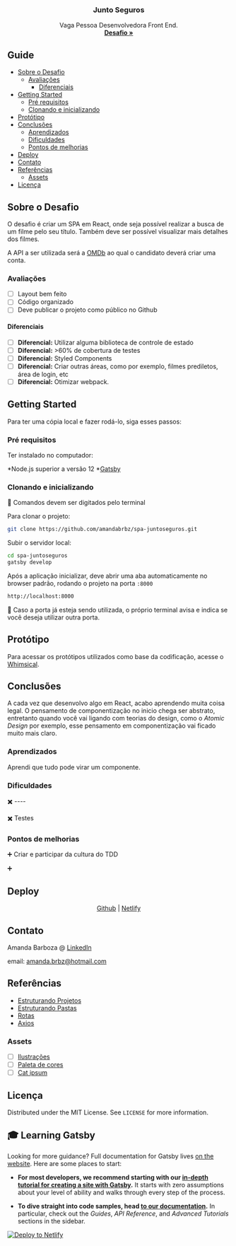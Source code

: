 <p align="center">
  <h3 align="center">Junto Seguros</h3>

  <p align="center">
    Vaga Pessoa Desenvolvedora Front End.
    <br />
    <a href="https://github.com/GitJMSeguradora/jobs/blob/master/front/Challenge.md"><strong>Desafio »</strong></a>
  </p>
</p>

## Guide

- [Sobre o Desafio](#Sobre-o-Desafio)
  - [Avaliações](#Avaliações)
    - [Diferenciais](#Diferenciais)
- [Getting Started](#getting-started)
  - [Pré requisitos](#Pré-requisitos)
  - [Clonando e inicializando](#Clonando-e-inicializando)
- [Protótipo](#Protótipo)
- [Conclusões](#Conclusões)
  - [Aprendizados](#Aprendizados)
  - [Dificuldades](#Dificuldades)
  - [Pontos de melhorias](#Pontos-de-melhorias)
- [Deploy](#Deploy)
- [Contato](#Contato)
- [Referências](#Referências)
  - [Assets](#Assets)
- [Licença](#Licença)

## Sobre o Desafio

O desafio é criar um SPA em React, onde seja possível realizar a busca de um filme pelo seu título. Também deve ser possível visualizar mais detalhes dos filmes.

A API a ser utilizada será a [OMDb](http://www.omdbapi.com) ao qual o candidato deverá criar uma conta.

### Avaliações

  - [ ] Layout bem feito
  - [ ] Código organizado
  - [ ] Deve publicar o projeto como público no Github

#### Diferenciais

  - [ ] **Diferencial:** Utilizar alguma biblioteca de controle de estado
  - [ ] **Diferencial:** >60% de cobertura de testes
  - [ ] **Diferencial:** Styled Components
  - [ ] **Diferencial:** Criar outras áreas, como por exemplo, filmes prediletos, área de login, etc
  - [ ] **Diferencial:** Otimizar webpack.

## Getting Started

Para ter uma cópia local e fazer rodá-lo, siga esses passos:

### Pré requisitos

Ter instalado no computador:

*Node.js superior a versão 12
*[Gatsby](https://www.gatsbyjs.org/)

### Clonando e inicializando

:small_red_triangle_down: Comandos devem ser digitados pelo terminal

Para clonar o projeto:

```sh
git clone https://github.com/amandabrbz/spa-juntoseguros.git
```

Subir o servidor local:

```sh
cd spa-juntoseguros
gatsby develop
```

Após a aplicação inicializar, deve abrir uma aba automaticamente no browser padrão, rodando o projeto na porta ``:8000``

```sh
http://localhost:8000
```

:no_entry_sign: Caso a porta já esteja sendo utilizada, o próprio terminal avisa e indica se você deseja utilizar outra porta.

## Protótipo

Para acessar os protótipos utilizados como base da codificação, acesse o [Whimsical](https://whimsical.com/4D1APFSXfAPjKLUZSjxjMG).

## Conclusões

A cada vez que desenvolvo algo em React, acabo aprendendo muita coisa legal. O pensamento de componentização no inicio chega ser abstrato, entretanto quando você vai ligando com teorias do design, como o *Atomic Design* por exemplo, esse pensamento em componentização vai ficado muito mais claro.

### Aprendizados

Aprendi que tudo pode virar um componente.

### Dificuldades

:heavy_multiplication_x: ----

:heavy_multiplication_x: Testes

### Pontos de melhorias

:heavy_plus_sign: Criar e participar da cultura do TDD

:heavy_plus_sign:

## Deploy

<center>

[Github](https://github.com/amandabrbz/junto-seguros.git) | [Netlify](x)
</center>

## Contato

Amanda Barboza @ [LinkedIn](https://linkedin/in/amandabrbz)

email: amanda.brbz@hotmail.com

## Referências

- [Estruturando Projetos](https://blog.matheuscastiglioni.com.br/como-organizar-projetos-em-react/)
- [Estruturando Pastas](https://github.com/frontendbr/forum/issues/726)
- [Rotas](https://celke.com.br/artigo/como-criar-rotas-no-react)
- [Axios](https://alligator.io/react/axios-react/)

### Assets

- [ ] [Ilustrações](https://undraw.co/illustrations)
- [ ] [Paleta de cores](https://coolors.co/f24341-e89a41-cbcfe0-ddd5b2-818578-535d5b-25353d)
- [ ] [Cat ipsum](http://www.catipsum.com/index.php)

## Licença

Distributed under the MIT License. See `LICENSE` for more information.

## 🎓 Learning Gatsby

Looking for more guidance? Full documentation for Gatsby lives [on the website](https://www.gatsbyjs.org/). Here are some places to start:

- **For most developers, we recommend starting with our [in-depth tutorial for creating a site with Gatsby](https://www.gatsbyjs.org/tutorial/).** It starts with zero assumptions about your level of ability and walks through every step of the process.

- **To dive straight into code samples, head [to our documentation](https://www.gatsbyjs.org/docs/).** In particular, check out the _Guides_, _API Reference_, and _Advanced Tutorials_ sections in the sidebar.

[![Deploy to Netlify](https://www.netlify.com/img/deploy/button.svg)](https://app.netlify.com/start/deploy?repository=https://github.com/gatsbyjs/gatsby-starter-default)
